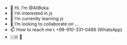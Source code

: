 - 👋 Hi, I’m @AliBoka
- 👀 I’m interested in js
- 🌱 I’m currently learning js
- 💞️ I’m looking to collaborate on ...
- 📫 How to reach me 📞 +98-910-331-0486 (WhatsApp)
- 🇮🇷 🙌
<!---
AliBoka/AliBoka is a ✨ special ✨ repository because its `README.md` (this file) appears on your GitHub profile.
You can click the Preview link to take a look at your changes.
--->
